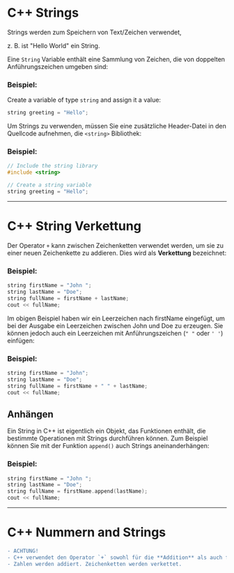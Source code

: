 # C++ Strings
Strings werden zum Speichern von Text/Zeichen verwendet,

z. B. ist "Hello World" ein String.

Eine `String` Variable enthält eine Sammlung von Zeichen, die von doppelten Anführungszeichen umgeben sind:
### Beispiel:
Create a variable of type `string` and assign it a value:
```cpp
string greeting = "Hello"; 
```

Um Strings zu verwenden, müssen Sie eine zusätzliche Header-Datei in den Quellcode aufnehmen, die `<string>` Bibliothek:
### Beispiel:
```cpp
// Include the string library
#include <string>

// Create a string variable
string greeting = "Hello"; 
```

----------------

# C++ String Verkettung
Der Operator `+` kann zwischen Zeichenketten verwendet werden, um sie zu einer neuen Zeichenkette zu addieren. Dies wird als **Verkettung** bezeichnet:
### Beispiel:
```cpp
string firstName = "John ";
string lastName = "Doe";
string fullName = firstName + lastName;
cout << fullName; 
```

Im obigen Beispiel haben wir ein Leerzeichen nach firstName eingefügt, um bei der Ausgabe ein Leerzeichen zwischen John und Doe zu erzeugen. Sie können jedoch auch ein Leerzeichen mit Anführungszeichen (`" "` oder `' '`) einfügen:
### Beispiel:
```cpp
string firstName = "John";
string lastName = "Doe";
string fullName = firstName + " " + lastName;
cout << fullName; 
```

## Anhängen
Ein String in C++ ist eigentlich ein Objekt, das Funktionen enthält, die bestimmte Operationen mit Strings durchführen können. Zum Beispiel können Sie mit der Funktion `append()` auch Strings aneinanderhängen:
### Beispiel:
```cpp
string firstName = "John ";
string lastName = "Doe";
string fullName = firstName.append(lastName);
cout << fullName; 
```

----------------

# C++ Nummern and Strings

```diff
- ACHTUNG!
- C++ verwendet den Operator `+` sowohl für die **Addition** als auch für die **Verkettung**.
- Zahlen werden addiert. Zeichenketten werden verkettet.
```
